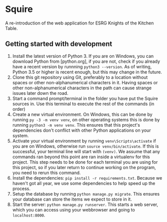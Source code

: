# Squire
A re-introduction of the web application for ESRG Knights of the Kitchen Table.

## Getting started with development

1. Install the latest version of Python 3. If you are on Windows, you can download Python from [python.org], if you are not, check if you already have a recent version by runnning `python3 --version`. As of writing, Python 3.5 or higher is recent enough, but this may change in the future.
1. Clone this git repository using Git, preferably to a location without spaces or other non-alphanumerical characters in it. Having spaces or other non-alphanumerical characters in the path can cause strange issues later down the road.
1. Start a command prompt/terminal in the folder you have put the Squire sources in. Use this terminal to execute the rest of the commands (in order)
1. Create a new virtual environment. On Windows, this can be done by running `py -3 -m venv venv`, on other operating systems this is done by running `python3 -m venv venv`. This ensures that this project's dependencies don't conflict with other Python applications on your system.
1. Activate your virtual environment by running `venv\Scripts\activate` if you are on Windows, otherwise run `source venv/bin/activate`. If this is successful, your terminal line will start with `(venv)`. We assume that any commands ran beyond this point are ran inside a virtualenv for this project. This step needs to be done for each terminal you are using for this project, so if you later return to continue working on the program, you need to rerun this command.
1. Install the dependencies: `pip install -r requirements.txt`. Because we haven't got all year, we use some dependencies to help speed up the process.
1. Setup the database by running `python manage.py migrate`. This ensures your database can store the items we expect to store in it.
1. Start the server: `python manage.py runserver`. This starts a web server, which you can access using your webbrowser and going to `localhost:8000`.
